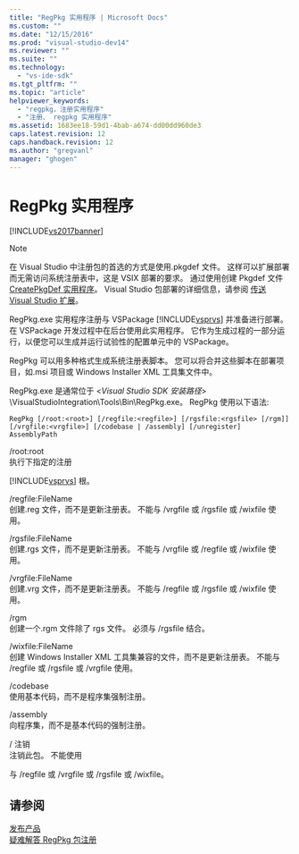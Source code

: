 ```yaml
---
title: "RegPkg 实用程序 | Microsoft Docs"
ms.custom: ""
ms.date: "12/15/2016"
ms.prod: "visual-studio-dev14"
ms.reviewer: ""
ms.suite: ""
ms.technology: 
  - "vs-ide-sdk"
ms.tgt_pltfrm: ""
ms.topic: "article"
helpviewer_keywords: 
  - "regpkg，注册实用程序"
  - "注册、 regpkg 实用程序"
ms.assetid: 1683ee18-59d1-4bab-a674-dd00dd960de3
caps.latest.revision: 12
caps.handback.revision: 12
ms.author: "gregvanl"
manager: "ghogen"
---
```

# RegPkg 实用程序
[!INCLUDE[vs2017banner](../../code-quality/includes/vs2017banner.md)]

> [!NOTE]
>  在 Visual Studio 中注册包的首选的方式是使用.pkgdef 文件。 这样可以扩展部署而无需访问系统注册表中，这是 VSIX 部署的要求。 通过使用创建 Pkgdef 文件 [CreatePkgDef 实用程序](../../extensibility/internals/createpkgdef-utility.md)。 Visual Studio 包部署的详细信息，请参阅 [传送 Visual Studio 扩展](../../extensibility/shipping-visual-studio-extensions.md)。  
  
 RegPkg.exe 实用程序注册与 VSPackage [!INCLUDE[vsprvs](../../code-quality/includes/vsprvs_md.md)] 并准备进行部署。 在 VSPackage 开发过程中在后台使用此实用程序。 它作为生成过程的一部分运行，以便您可以生成并运行试验性的配置单元中的 VSPackage。  
  
 RegPkg 可以用多种格式生成系统注册表脚本。 您可以将合并这些脚本在部署项目，如.msi 项目或 Windows Installer XML 工具集文件中。  
  
 RegPkg.exe 是通常位于 \<*Visual Studio SDK 安装路径*\> \\VisualStudioIntegration\\Tools\\Bin\\RegPkg.exe。 RegPkg 使用以下语法:  
  
```  
RegPkg [/root:<root>] [/regfile:<regfile>] [/rgsfile:<rgsfile> [/rgm]] [/vrgfile:<vrgfile>] [/codebase | /assembly] [/unregister] AssemblyPath  
```  
  
 \/root:root  
 执行下指定的注册  
  
 [!INCLUDE[vsprvs](../../code-quality/includes/vsprvs_md.md)] 根。  
  
 \/regfile:FileName  
 创建.reg 文件，而不是更新注册表。  不能与 \/vrgfile 或 \/rgsfile 或 \/wixfile 使用。  
  
 \/rgsfile:FileName  
 创建.rgs 文件，而不是更新注册表。  不能与 \/vrgfile 或 \/regfile 或 \/wixfile 使用。  
  
 \/vrgfile:FileName  
 创建.vrg 文件，而不是更新注册表。  不能与 \/regfile 或 \/rgsfile 或 \/wixfile 使用。  
  
 \/rgm  
 创建一个.rgm 文件除了 rgs 文件。  必须与 \/rgsfile 结合。  
  
 \/wixfile:FileName  
 创建 Windows Installer XML 工具集兼容的文件，而不是更新注册表。  不能与 \/regfile 或 \/rgsfile 或 \/vrgfile 使用。  
  
 \/codebase  
 使用基本代码，而不是程序集强制注册。  
  
 \/assembly  
 向程序集，而不是基本代码的强制注册。  
  
 \/ 注销  
 注销此包。  不能使用  
  
 与 \/regfile 或 \/vrgfile 或 \/rgsfile 或 \/wixfile。  
  
## 请参阅  
 [发布产品](../../misc/releasing-a-visual-studio-integration-product.md)   
 [疑难解答 RegPkg 包注册](../../extensibility/internals/troubleshooting-regpkg-package-registration.md)